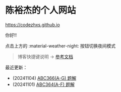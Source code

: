 # 陈裕杰的个人网站

<https://codezhxs.github.io>

你好!!

点击上方的 :material-weather-night: 按钮切换夜间模式

> 博客快捷键说明 -> [参考文档](https://squidfunk.github.io/mkdocs-material/setup/setting-up-navigation/#keyboard-shortcuts-mkdocsyml)

最近更新：

- (20241104) [ABC366(A-G) 题解](./algorithm/AtCoder/abc366.md)
- (20241101) [ABC364(A-F) 题解](./algorithm/AtCoder/abc364.md)

